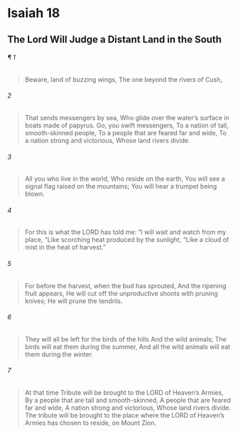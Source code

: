 # Isaiah 18
## The Lord Will Judge a Distant Land in the South
###### ¶ 1
> Beware, land of buzzing wings,
> The one beyond the rivers of Cush,
###### 2
> That sends messengers by sea,
> Who glide over the water’s surface in boats made of papyrus.
> Go, you swift messengers,
> To a nation of tall, smooth-skinned people,
> To a people that are feared far and wide,
> To a nation strong and victorious,
> Whose land rivers divide.
###### 3
> All you who live in the world,
> Who reside on the earth,
> You will see a signal flag raised on the mountains;
> You will hear a trumpet being blown.
###### 4
> For this is what the LORD has told me:
> “I will wait and watch from my place,
> “Like scorching heat produced by the sunlight,
> “Like a cloud of mist in the heat of harvest.”
###### 5
> For before the harvest, when the bud has sprouted,
> And the ripening fruit appears,
> He will cut off the unproductive shoots with pruning knives;
> He will prune the tendrils.
###### 6
> They will all be left for the birds of the hills
> And the wild animals;
> The birds will eat them during the summer,
> And all the wild animals will eat them during the winter.
###### 7
> At that time
> Tribute will be brought to the LORD of Heaven’s Armies,
> By a people that are tall and smooth-skinned,
> A people that are feared far and wide,
> A nation strong and victorious,
> Whose land rivers divide.
> The tribute will be brought to the place where the LORD of Heaven’s Armies has chosen to reside, on Mount Zion.
